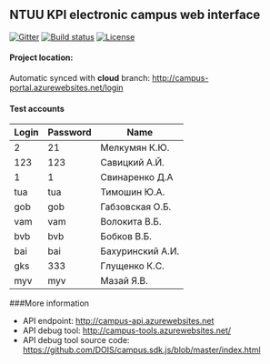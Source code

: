 ## NTUU KPI electronic campus web interface

[![Gitter](https://badges.gitter.im/Join%20Chat.svg)](https://gitter.im/DOIS/ecampus.kpi.ua?utm_source=badge&utm_medium=badge&utm_campaign=pr-badge&utm_content=badge)
[![Build status](https://ci.appveyor.com/api/projects/status/q4vt16i3qrxjxtu1?svg=true)](https://ci.appveyor.com/project/ernado-x/ecampus-kpi-ua)
[![License](http://img.shields.io/:license-apache-blue.svg)](https://raw.githubusercontent.com/DOIS/ecampus.kpi.ua/master/LICENSE.md)

#### Project location: 
Automatic synced with **cloud** branch: http://campus-portal.azurewebsites.net/login

#### Test accounts
| Login | Password | Name             |
|-------|----------|------------------|
| 2     | 21       | Мелкумян К.Ю.    |
| 123   | 123      | Савицкий А.Й.    |
| 1     | 1        | Свинаренко Д.А   |
| tua   | tua      | Тимошин Ю.А.     |
| gob   | gob      | Габзовская О.Б.  |
| vam   | vam      | Волокита В.Б.    |
| bvb   | bvb      | Бобков В.Б.      |
| bai   | bai      | Бахуринский А.И. |
| gks   | 333      | Глущенко К.С.    |
| myv   | myv      | Мазай Я.В.       |


###More information
* API endpoint: http://campus-api.azurewebsites.net
* API debug tool: http://campus-tools.azurewebsites.net/
* API debug tool source code: https://github.com/DOIS/campus.sdk.js/blob/master/index.html
